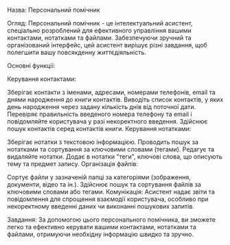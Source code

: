 Назва: Персональний помічник


Огляд: Персональний помічник - це інтелектуальний асистент, спеціально розроблений для ефективного управління вашими контактами, нотатками та файлами. Забезпечуючи зручний та організований інтерфейс, цей асистент вирішує різні завдання, щоб полегшити вашу повсякденну життєдіяльність.

Основні функції:

Керування контактами:

Зберігає контакти з іменами, адресами, номерами телефонів, email та днями народження до книги контактів. Виводіть список контактів, у яких день народження через задану кількість днів від поточної дати. Перевіряє правильність введеного номера телефону та email і повідомляйте користувача у разі некоректного введення. Здійснює пошук контактів серед контактів книги. Керування нотатками:

Зберігає нотатки з текстовою інформацією. Проводить пошук за нотатками та сортування за ключовими словами (тегами). Редагує та видаляйте нотатки. Додає в нотатки "теги", ключові слова, що описують тему та предмет запису. Організація файлів:

Сортує файли у зазначеній папці за категоріями (зображення, документи, відео та ін.). Здійснює пошук та сортування файлів за ключовими словами або тегами. Комунікація: Асистент надає звіти та повідомлення для спрощення взаємодії користувача, особливо при некоректному введенні даних чи виконанні пошукових запитів.

Завдання: За допомогою цього персонального помічника, ви зможете легко та ефективно керувати вашими контактами, нотатками та файлами, отримуючи необхідну інформацію швидко та зручно.